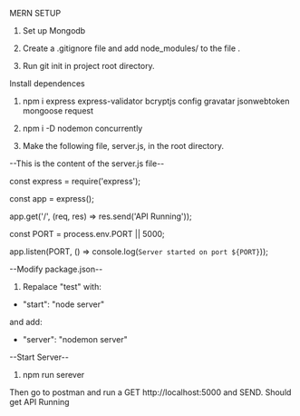 MERN SETUP

1. Set up Mongodb

2. Create a .gitignore file and add node_modules/ to the file .

3. Run git init in project root directory.

Install dependences

1. npm i express express-validator bcryptjs config gravatar jsonwebtoken mongoose request

2. npm i -D nodemon concurrently

3. Make the following file, server.js, in the root directory.

--This is the content of the server.js file--

const express = require('express');

const app = express();

app.get('/', (req, res) => res.send('API Running'));

const PORT = process.env.PORT || 5000;

app.listen(PORT, () => console.log(`Server started on port ${PORT}`));

--Modify package.json--
1. Repalace "test" with:
- "start": "node server"

and add:
- "server": "nodemon server"

--Start Server--
1. npm run serever

Then go to postman and run a GET http://localhost:5000 and SEND.
Should get API Running